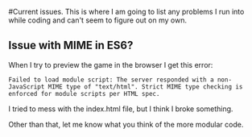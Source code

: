 #Current issues.
This is where I am going to list any problems I run into while coding and can't seem to figure out on my own.

## Issue with MIME in ES6?
When I try to preview the game in the browser I get this error:

``Failed to load module script: The server responded with a non-JavaScript MIME type of "text/html". Strict MIME type checking is enforced for module scripts per HTML spec.``

I tried to mess with the index.html file, but I think I broke something.

Other than that, let me know what you think of the more modular code.